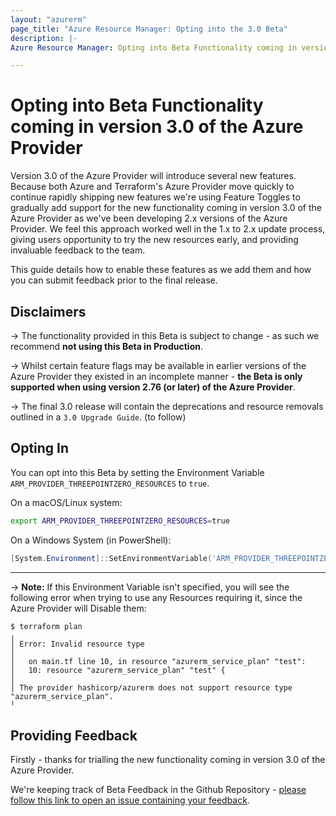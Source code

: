```yaml
---
layout: "azurerm"
page_title: "Azure Resource Manager: Opting into the 3.0 Beta"
description: |-
Azure Resource Manager: Opting into Beta Functionality coming in version 3.0 of the Azure Provider

---
```


# Opting into Beta Functionality coming in version 3.0 of the Azure Provider

Version 3.0 of the Azure Provider will introduce several new features. 
Because both Azure and Terraform's Azure Provider move quickly to continue rapidly shipping new features we're using Feature Toggles to gradually add support for the new functionality coming in version 3.0 of the Azure Provider as we've been developing 2.x versions of the Azure Provider. We feel this approach worked well in the 1.x to 2.x update process, giving users opportunity to try the new resources early, and providing invaluable feedback to the team.

This guide details how to enable these features as we add them and how you can submit feedback prior to the final release.

## Disclaimers

-> The functionality provided in this Beta is subject to change - as such we recommend **not using this Beta in Production**.

-> Whilst certain feature flags may be available in earlier versions of the Azure Provider they existed in an incomplete manner - **the Beta is only supported when using version 2.76 (or later) of the Azure Provider**.

-> The final 3.0 release will contain the deprecations and resource removals outlined in a `3.0 Upgrade Guide`. (to follow)


## Opting In

You can opt into this Beta by setting the Environment Variable `ARM_PROVIDER_THREEPOINTZERO_RESOURCES` to `true`.

On a macOS/Linux system:

```bash
export ARM_PROVIDER_THREEPOINTZERO_RESOURCES=true
```

On a Windows System (in PowerShell):

```powershell
[System.Environment]::SetEnvironmentVariable('ARM_PROVIDER_THREEPOINTZERO_RESOURCES', 'true', [System.EnvironmentVariableTarget]::User)
```

---

-> **Note:** If this Environment Variable isn't specified, you will see the following error when trying to use any Resources requiring it, since the Azure Provider will Disable them:

```
$ terraform plan
╷
│ Error: Invalid resource type
│
│   on main.tf line 10, in resource "azurerm_service_plan" "test":
│   10: resource "azurerm_service_plan" "test" {
│
│ The provider hashicorp/azurerm does not support resource type "azurerm_service_plan".
╵
```

## Providing Feedback

Firstly - thanks for trialling the new functionality coming in version 3.0 of the Azure Provider.

We're keeping track of Beta Feedback in the Github Repository - [please follow this link to open an issue containing your feedback](https://github.com/terraform-providers/terraform-provider-azurerm/issues/new?template=Beta_Feedback.md).
